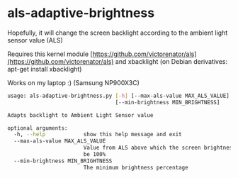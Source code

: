 als-adaptive-brightness
===================

Hopefully, it will change the screen backlight according to the ambient light sensor value (ALS)


Requires this kernel module [https://github.com/victorenator/als](https://github.com/victorenator/als)
and xbacklight (on Debian derivatives: apt-get install xbacklight)

Works on my laptop :) (Samsung NP900X3C)


```bash
usage: als-adaptive-brightness.py [-h] [--max-als-value MAX_ALS_VALUE]
                                  [--min-brightness MIN_BRIGHTNESS]

Adapts backlight to Ambient Light Sensor value

optional arguments:
  -h, --help            show this help message and exit
  --max-als-value MAX_ALS_VALUE
                        Value from ALS above which the screen brightness will
                        be 100%
  --min-brightness MIN_BRIGHTNESS
                        The minimum brightness percentage
```

